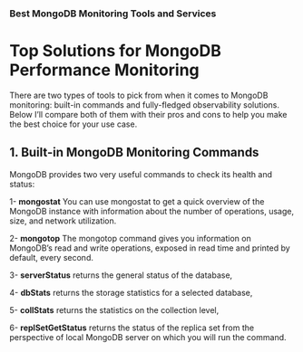 ### Best MongoDB Monitoring Tools and Services
# Top Solutions for MongoDB Performance Monitoring
There are two types of tools to pick from when it comes to MongoDB monitoring: built-in commands and fully-fledged observability solutions. Below I’ll compare both of them with their pros and cons to help you make the best choice for your use case.

## 1. Built-in MongoDB Monitoring Commands
MongoDB provides two very useful commands to check its health and status:

1- **mongostat**
You can use mongostat to get a quick overview of the MongoDB instance with information about the number of operations, usage, size, and network utilization.

2- **mongotop**
The mongotop command gives you information on MongoDB’s read and write operations, exposed in read time and printed by default, every second.

3- **serverStatus** returns the general status of the database,

4- **dbStats** returns the storage statistics for a selected database,

5- **collStats** returns the statistics on the collection level,

6- **replSetGetStatus** returns the status of the replica set from the perspective of local MongoDB server on which you will run the command.
